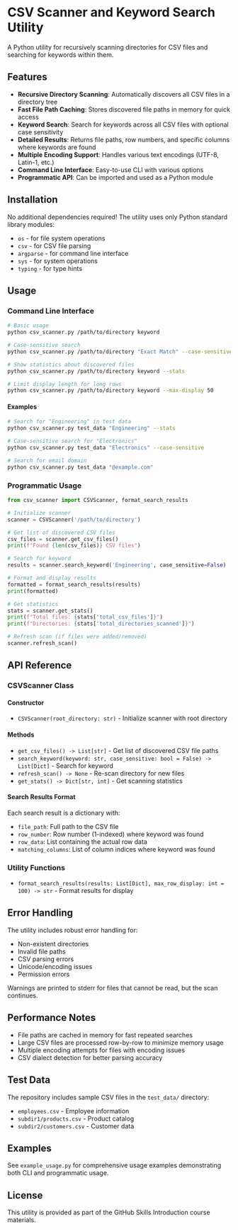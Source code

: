 # CSV Scanner and Keyword Search Utility

A Python utility for recursively scanning directories for CSV files and searching for keywords within them.

## Features

- **Recursive Directory Scanning**: Automatically discovers all CSV files in a directory tree
- **Fast File Path Caching**: Stores discovered file paths in memory for quick access
- **Keyword Search**: Search for keywords across all CSV files with optional case sensitivity
- **Detailed Results**: Returns file paths, row numbers, and specific columns where keywords are found
- **Multiple Encoding Support**: Handles various text encodings (UTF-8, Latin-1, etc.)
- **Command Line Interface**: Easy-to-use CLI with various options
- **Programmatic API**: Can be imported and used as a Python module

## Installation

No additional dependencies required! The utility uses only Python standard library modules:
- `os` - for file system operations
- `csv` - for CSV file parsing
- `argparse` - for command line interface
- `sys` - for system operations
- `typing` - for type hints

## Usage

### Command Line Interface

```bash
# Basic usage
python csv_scanner.py /path/to/directory keyword

# Case-sensitive search
python csv_scanner.py /path/to/directory "Exact Match" --case-sensitive

# Show statistics about discovered files
python csv_scanner.py /path/to/directory keyword --stats

# Limit display length for long rows
python csv_scanner.py /path/to/directory keyword --max-display 50
```

#### Examples

```bash
# Search for "Engineering" in test data
python csv_scanner.py test_data "Engineering" --stats

# Case-sensitive search for "Electronics"
python csv_scanner.py test_data "Electronics" --case-sensitive

# Search for email domain
python csv_scanner.py test_data "@example.com"
```

### Programmatic Usage

```python
from csv_scanner import CSVScanner, format_search_results

# Initialize scanner
scanner = CSVScanner('/path/to/directory')

# Get list of discovered CSV files
csv_files = scanner.get_csv_files()
print(f"Found {len(csv_files)} CSV files")

# Search for keyword
results = scanner.search_keyword('Engineering', case_sensitive=False)

# Format and display results
formatted = format_search_results(results)
print(formatted)

# Get statistics
stats = scanner.get_stats()
print(f"Total files: {stats['total_csv_files']}")
print(f"Directories: {stats['total_directories_scanned']}")

# Refresh scan (if files were added/removed)
scanner.refresh_scan()
```

## API Reference

### CSVScanner Class

#### Constructor
- `CSVScanner(root_directory: str)` - Initialize scanner with root directory

#### Methods
- `get_csv_files() -> List[str]` - Get list of discovered CSV file paths
- `search_keyword(keyword: str, case_sensitive: bool = False) -> List[Dict]` - Search for keyword
- `refresh_scan() -> None` - Re-scan directory for new files
- `get_stats() -> Dict[str, int]` - Get scanning statistics

#### Search Results Format
Each search result is a dictionary with:
- `file_path`: Full path to the CSV file
- `row_number`: Row number (1-indexed) where keyword was found
- `row_data`: List containing the actual row data
- `matching_columns`: List of column indices where keyword was found

### Utility Functions

- `format_search_results(results: List[Dict], max_row_display: int = 100) -> str` - Format results for display

## Error Handling

The utility includes robust error handling for:
- Non-existent directories
- Invalid file paths
- CSV parsing errors
- Unicode/encoding issues
- Permission errors

Warnings are printed to stderr for files that cannot be read, but the scan continues.

## Performance Notes

- File paths are cached in memory for fast repeated searches
- Large CSV files are processed row-by-row to minimize memory usage
- Multiple encoding attempts for files with encoding issues
- CSV dialect detection for better parsing accuracy

## Test Data

The repository includes sample CSV files in the `test_data/` directory:
- `employees.csv` - Employee information
- `subdir1/products.csv` - Product catalog
- `subdir2/customers.csv` - Customer data

## Examples

See `example_usage.py` for comprehensive usage examples demonstrating both CLI and programmatic usage.

## License

This utility is provided as part of the GitHub Skills Introduction course materials.
